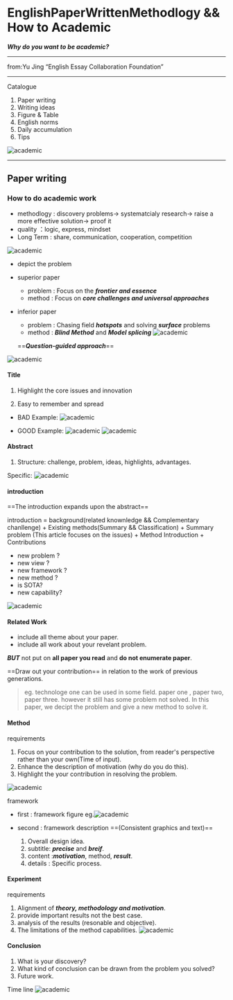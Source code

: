 # EnglishPaperWrittenMethodlogy && How to Academic

***Why do you want to be academic?***

---
from:Yu Jing “English Essay Collaboration Foundation”

---
Catalogue

1. Paper writing
2. Writing ideas
3. Figure & Table
4. English norms
5. Daily accumulation
6. Tips

![academic](asset/academic/academic2.png)

---

## Paper writing

### How to do academic work

+ methodlogy : discovery problems-> systematcialy research-> raise a more effective solution-> proof it
+ quality ：logic, express, mindset
+ Long Term : share, communication, cooperation, competition

![academic](asset/academic/academic.png)

+ depict the problem

+ superior paper
  + problem : Focus on the ***frontier and essence***
  + method  : Focus on ***core challenges and universal approaches***

+ inferior paper
  + problem : Chasing field ***hotspots*** and solving ***surface*** problems
  + method  : ***Blind Method*** and ***Model splicing***
![academic](asset/academic/academic3.png)

  ==***Question-guided approach***==

![academic](asset/academic/academic4.png)

#### Title

1) Highlight the core issues and innovation

2) Easy to remember and spread

+ BAD Example:
![academic](asset/academic/academic5.png)

+ GOOD Example:
![academic](asset/academic/academic6.png)
![academic](asset/academic/academic7.png)

#### Abstract

1) Structure: challenge, problem, ideas, highlights, advantages.

Specific:
![academic](asset/academic/academic8.png)

#### introduction

==The introduction expands upon the abstract==

introduction =
background(related knownledge && Complementary chanllenge)
+
Existing methods(Summary && Classification)
+
Summary problem (This article focuses on the issues)
+
Method Introduction
+
Contributions

+ new problem ?
+ new view ?
+ new framework ?
+ new method ?
+ is SOTA?
+ new capability?

![academic](asset/academic/academic9.png)

#### Related Work

+ include all theme about your paper.
+ include all work about your revelant problem.

***BUT*** not put on **all paper you read** and **do not enumerate paper**.

==Draw out your contribution== in relation to the work of previous generations.

> eg.
> technologe one can be used in some field.
> paper one , paper two, paper three.
> however it still has some problem not solved. In this paper, we decipt the problem and give a new method to solve it.

#### Method

requirements

1) Focus on your contribution to the solution, from reader's perspective rather than your own(Time of input).
2) Enhance the description of motivation (why do you do this).
3) Highlight the your contribution in resolving the problem.

![academic](asset/academic/academic10.png)

framework

+ first : framework figure
eg.![academic](asset/academic/academic11.png)
+ second : framework description ==(Consistent graphics and text)==

  1) Overall design idea.
  2) subtitle: ***precise*** and ***breif***.
  3) content :***motivation***, method, ***result***.
  4) details : Specific process.

#### Experiment

requirements

1) Alignment of ***theory, methodology and motivation***.
2) provide important results not the best case.
3) analysis of the results (resonable and objective).
4) The limitations of the method capabilities.
![academic](asset/academic/academic12.png)

#### Conclusion

1) What is your discovery?
2) What kind of conclusion can be drawn from the problem you solved?
3) Future work.

Time line
![academic](asset/academic/academic13.png)
